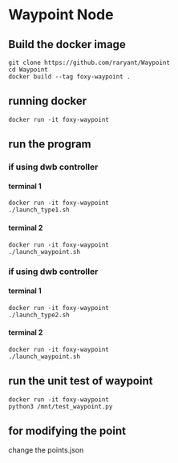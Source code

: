 # Waypoint Node
## Build the docker image
```
git clone https://github.com/raryant/Waypoint
cd Waypoint
docker build --tag foxy-waypoint .
```
## running docker
```
docker run -it foxy-waypoint
```
## run the program 
### if using dwb controller
#### terminal 1
```
docker run -it foxy-waypoint
./launch_type1.sh
```
#### terminal 2
```
docker run -it foxy-waypoint
./launch_waypoint.sh
```
### if using dwb controller
#### terminal 1
```
docker run -it foxy-waypoint
./launch_type2.sh
```
#### terminal 2
```
docker run -it foxy-waypoint
./launch_waypoint.sh
```
## run the unit test of waypoint
```
docker run -it foxy-waypoint
python3 /mnt/test_waypoint.py
```
## for modifying the point
change the points.json